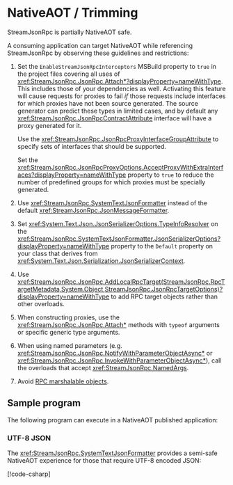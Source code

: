 # NativeAOT / Trimming

StreamJsonRpc is partially NativeAOT safe.

A consuming application can target NativeAOT while referencing StreamJsonRpc by observing these guidelines and restrictions:

1. Set the `EnableStreamJsonRpcInterceptors` MSBuild property to `true` in the project files covering all uses of <xref:StreamJsonRpc.JsonRpc.Attach*?displayProperty=nameWithType>.
   This includes those of your dependencies as well.
   Activating this feature will cause requests for proxies to fail _if_ those requests include interfaces for which proxies have not been source generated.
   The source generator can predict these types in limited cases, and by default any <xref:StreamJsonRpc.JsonRpcContractAttribute> interface will have a proxy generated for it.

   Use the <xref:StreamJsonRpc.JsonRpcProxyInterfaceGroupAttribute> to specify sets of interfaces that should be supported.

   Set the <xref:StreamJsonRpc.JsonRpcProxyOptions.AcceptProxyWithExtraInterfaces?displayProperty=nameWithType> property to `true` to reduce the number of predefined groups for which proxies must be specially generated.
1. Use <xref:StreamJsonRpc.SystemTextJsonFormatter> instead of the default <xref:StreamJsonRpc.JsonMessageFormatter>.
1. Set <xref:System.Text.Json.JsonSerializerOptions.TypeInfoResolver> on the <xref:StreamJsonRpc.SystemTextJsonFormatter.JsonSerializerOptions?displayProperty=nameWithType> property to the `Default` property on your class that derives from <xref:System.Text.Json.Serialization.JsonSerializerContext>.
1. Use <xref:StreamJsonRpc.JsonRpc.AddLocalRpcTarget(StreamJsonRpc.RpcTargetMetadata,System.Object,StreamJsonRpc.JsonRpcTargetOptions)?displayProperty=nameWithType> to add RPC target objects rather than other overloads.
1. When constructing proxies, use the <xref:StreamJsonRpc.JsonRpc.Attach*> methods with `typeof` arguments or specific generic type arguments.
1. When using named parameters (e.g. <xref:StreamJsonRpc.JsonRpc.NotifyWithParameterObjectAsync*> or <xref:StreamJsonRpc.JsonRpc.InvokeWithParameterObjectAsync*>), call the overloads that accept <xref:StreamJsonRpc.NamedArgs>.
1. Avoid [RPC marshalable objects](../exotic_types/rpc_marshalable_objects.md).

## Sample program

The following program can execute in a NativeAOT published application:

### UTF-8 JSON

The <xref:StreamJsonRpc.SystemTextJsonFormatter> provides a semi-safe NativeAOT experience for those that require UTF-8 encoded JSON:

[!code-csharp[](../../samples/NativeAOT/SystemTextJson.cs#Sample)]
